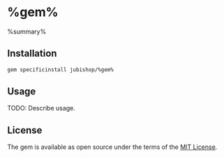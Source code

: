 # %gem%

%summary%

## Installation

```zsh
gem specificinstall jubishop/%gem%
```

## Usage

TODO: Describe usage.

## License

The gem is available as open source under the terms of the [MIT License](https://opensource.org/licenses/MIT).
